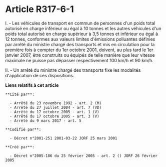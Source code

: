 # Article R317-6-1

I. - Les véhicules de transport en commun de personnes d'un poids total autorisé en charge inférieur ou égal à 10 tonnes et
les autres véhicules d'un poids total autorisé en charge supérieur à 3,5 tonnes et inférieur ou égal à 12 tonnes, conformes
aux valeurs limites d'émissions polluantes définies par arrêté du ministre chargé des transports et mis en circulation pour
la première fois à compter du 1er octobre 2001, doivent, au plus tard le 1er janvier 2007, être construits ou équipés de
telle manière que leur vitesse maximale ne puisse pas dépasser respectivement 100 km/h et 90 km/h.

II. - Un arrêté du ministre chargé des transports fixe les modalités d'application de ces dispositions.

**Liens relatifs à cet article**

	**Cité par**:

	  - Arrêté du 23 novembre 1992 - art. 2 (M)
	  - Arrêté du 27 juillet 2004 - art. 7 (VD)
	  - Arrêté du 17 octobre 2005 - art. 1 (V)
	  - Arrêté du 17 octobre 2005 - art. 3 (V)
	  - Arrêté du 9 mars 2017 - art. 5

	**Codifié par**:

	  - Décret n°2001-251 2001-03-22 JORF 25 mars 2001

	**Créé par**:

	  - Décret n°2005-186 du 25 février 2005 - art. 2 () JORF 26 février 2005
